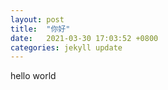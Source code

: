 ```yaml
---
layout: post
title:  "你好"
date:   2021-03-30 17:03:52 +0800
categories: jekyll update
---
```

hello world